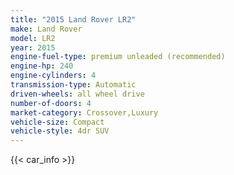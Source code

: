 ```yaml
---
title: "2015 Land Rover LR2"
make: Land Rover
model: LR2
year: 2015
engine-fuel-type: premium unleaded (recommended)
engine-hp: 240
engine-cylinders: 4
transmission-type: Automatic
driven-wheels: all wheel drive
number-of-doors: 4
market-category: Crossover,Luxury
vehicle-size: Compact
vehicle-style: 4dr SUV
---
```


{{< car_info >}}
